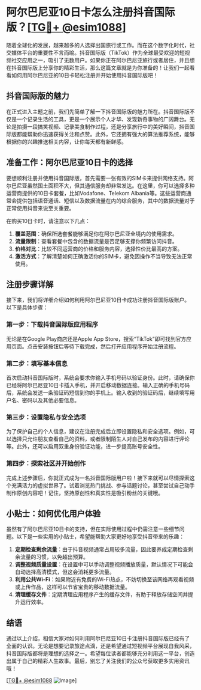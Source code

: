 # 阿尔巴尼亚10日卡怎么注册抖音国际版？[[TG💪+ @esim1088](https://t.me/s/esim1088)]

随着全球化的发展，越来越多的人选择出国旅行或工作。而在这个数字化时代，社交媒体平台的重要性不言而喻。抖音国际版（TikTok）作为全球最受欢迎的短视频社交应用之一，吸引了无数用户。如果你正在阿尔巴尼亚旅行或者居住，并且想在抖音国际版上分享你的精彩生活，那么这篇文章就是为你准备的！让我们一起看看如何用阿尔巴尼亚的10日卡轻松注册并开始使用抖音国际版吧！

## 抖音国际版的魅力

在正式进入主题之前，我们先简单了解一下抖音国际版的魅力所在。抖音国际版不仅是一个记录生活的工具，更是一个展示个人才华、发现新奇事物的广阔舞台。无论是拍摄一段搞笑视频、记录美食制作过程，还是分享旅行中的美好瞬间，抖音国际版都能帮助你迅速获得关注和点赞。此外，它还拥有强大的算法推荐系统，能够根据你的兴趣推送相关内容，让你每天都有新鲜感。

## 准备工作：阿尔巴尼亚10日卡的选择

要想顺利注册并使用抖音国际版，首先需要一张有效的SIM卡来提供网络支持。阿尔巴尼亚虽然国土面积不大，但其通信服务却非常发达。在这里，你可以选择多种运营商提供的10日卡套餐，比如Vodafone、Telekom Albania等。这些运营商通常会提供包括语音通话、短信以及数据流量在内的综合服务，其中的数据流量对于正常使用抖音来说至关重要。

在购买10日卡时，请注意以下几点：

1. **覆盖范围**：确保所选套餐能够满足你在阿尔巴尼亚全境内的使用需求。
2. **流量限制**：查看套餐中包含的数据流量是否足够支撑你频繁访问抖音。
3. **价格对比**：比较不同运营商的价格和服务内容，选择性价比最高的方案。
4. **激活方式**：了解清楚如何正确激活你的SIM卡，避免因操作不当导致无法正常使用。

## 注册步骤详解

接下来，我们将详细介绍如何利用阿尔巴尼亚10日卡成功注册抖音国际版账户。以下是具体步骤：

### 第一步：下载抖音国际版应用程序

无论是在Google Play商店还是Apple App Store，搜索“TikTok”即可找到官方应用页面。点击安装按钮后等待下载完成，然后打开应用程序开始注册流程。

### 第二步：填写基本信息

首次启动抖音国际版时，系统会要求你输入手机号码以验证身份。此时，请确保你已经将阿尔巴尼亚10日卡插入手机，并开启移动数据连接。输入正确的手机号码后，系统会发送一条验证码短信到你的手机上。输入收到的验证码后，继续填写用户名、密码以及其他必要信息。

### 第三步：设置隐私与安全选项

为了保护自己的个人信息，建议在注册完成后立即设置隐私和安全选项。例如，可以选择只允许朋友查看自己的资料，或者限制陌生人对自己发布的内容进行评论等。此外，还可以启用双重身份验证功能，进一步提高账号安全性。

### 第四步：探索社区并开始创作

完成上述步骤后，你就正式成为一名抖音国际版用户啦！接下来就可以尽情探索这个充满活力的虚拟世界了。试着浏览热门挑战、参与话题讨论，甚至尝试自己动手制作原创内容吧！记住，坚持原创性和真实性是吸引粉丝的关键哦。

## 小贴士：如何优化用户体验

虽然有了阿尔巴尼亚10日卡的支持，但在实际使用过程中仍需注意一些细节问题。以下是一些实用的小贴士，希望能帮助大家更好地享受抖音带来的乐趣：

1. **定期检查剩余流量**：由于抖音视频通常占用较多流量，因此要养成定期检查剩余流量的习惯，以免超出预算。
2. **调整视频质量设置**：在设置中可以手动调整视频播放质量，默认情况下可能会自动选择高清模式，但这会消耗更多流量。
3. **利用公共Wi-Fi**：如果附近有免费的Wi-Fi热点，不妨切换至该网络再观看视频或上传作品，这样可以节省宝贵的移动数据流量。
4. **清理缓存文件**：定期清理应用程序产生的缓存文件，有助于释放存储空间并提升运行效率。

## 结语

通过以上介绍，相信大家对如何利用阿尔巴尼亚10日卡注册抖音国际版已经有了全面的认识。无论是想要记录旅途点滴，还是希望通过短视频平台展现自我风采，抖音国际版都将是理想的选择之一。希望每位读者都能够充分利用这一平台，创造出属于自己的精彩人生故事。最后，别忘了关注我们的公众号获取更多实用资讯哦！

[[TG💪+ @esim1088](https://t.me/s/esim1088) ![Image](https://i.postimg.cc/4NQfJmqS/Snipaste-2025-05-13-00-14-12.png)]